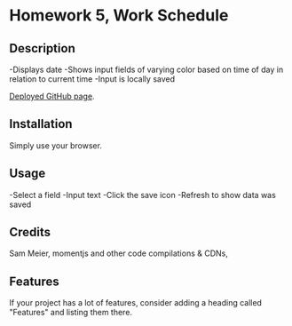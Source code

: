 # Homework 5, Work Schedule

## Description 

-Displays date
-Shows input fields of varying color based on time of day in relation to current time
-Input is locally saved


[Deployed GitHub page](link).


## Installation

Simply use your browser.


## Usage 

-Select a field
-Input text
-Click the save icon
-Refresh to show data was saved


## Credits

Sam Meier, momentjs and other code compilations & CDNs, 


## Features

If your project has a lot of features, consider adding a heading called "Features" and listing them there.

